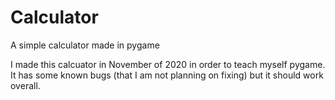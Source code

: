 # Calculator
A simple calculator made in pygame

I made this calcuator in November of 2020 in order to teach myself pygame. It has some known bugs (that I am not planning on fixing) but it should work overall.
